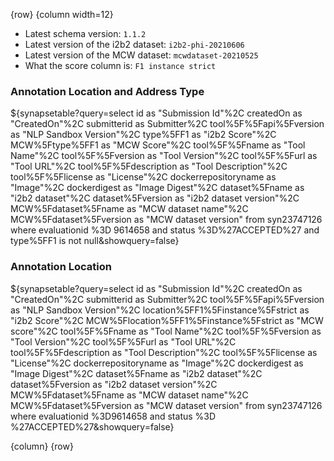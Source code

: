 <!-- markdownlint-disable-next-line first-line-h1 -->
{row}
{column width=12}

- Latest schema version: `1.1.2`
- Latest version of the i2b2 dataset: `i2b2-phi-20210606`
- Latest version of the MCW dataset: `mcwdataset-20210525`
- What the score column is: `F1 instance strict`

### Annotation Location and Address Type

${synapsetable?query=select id as "Submission Id"%2C createdOn as "CreatedOn"%2C submitterid as Submitter%2C tool%5F%5Fapi%5Fversion as "NLP Sandbox Version"%2C  type%5FF1 as "i2b2 Score"%2C MCW%5Ftype%5FF1 as "MCW Score"%2C tool%5F%5Fname as "Tool Name"%2C  tool%5F%5Fversion as "Tool Version"%2C tool%5F%5Furl as "Tool URL"%2C tool%5F%5Fdescription as "Tool Description"%2C tool%5F%5Flicense as "License"%2C dockerrepositoryname as "Image"%2C dockerdigest as "Image Digest"%2C dataset%5Fname as "i2b2 dataset"%2C dataset%5Fversion as "i2b2 dataset version"%2C MCW%5Fdataset%5Fname as "MCW dataset name"%2C MCW%5Fdataset%5Fversion  as "MCW dataset version" from  syn23747126 where evaluationid %3D 9614658 and status %3D%27ACCEPTED%27 and type%5FF1 is not null&showquery=false}

### Annotation Location

${synapsetable?query=select id as "Submission Id"%2C createdOn as "CreatedOn"%2C submitterid as Submitter%2C tool%5F%5Fapi%5Fversion as "NLP Sandbox Version"%2C  location%5FF1%5Finstance%5Fstrict as "i2b2 Score"%2C MCW%5Flocation%5FF1%5Finstance%5Fstrict as "MCW score"%2C tool%5F%5Fname as "Tool Name"%2C  tool%5F%5Fversion as "Tool Version"%2C tool%5F%5Furl as "Tool URL"%2C tool%5F%5Fdescription as "Tool Description"%2C tool%5F%5Flicense as "License"%2C dockerrepositoryname as "Image"%2C dockerdigest as "Image Digest"%2C dataset%5Fname as "i2b2 dataset"%2C dataset%5Fversion as "i2b2 dataset version"%2C MCW%5Fdataset%5Fname as "MCW dataset name"%2C MCW%5Fdataset%5Fversion  as "MCW dataset version" from  syn23747126 where evaluationid %3D9614658 and status %3D %27ACCEPTED%27&showquery=false}

{column}
{row}
